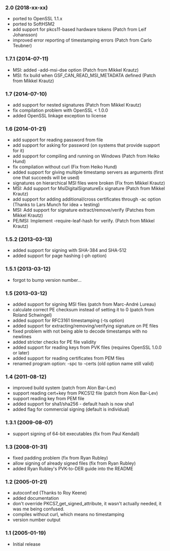 ### 2.0 (2018-xx-xx)

- ported to OpenSSL 1.1.x
- ported to SoftHSM2
- add support for pkcs11-based hardware tokens
  (Patch from Leif Johansson)
- improved error reporting of timestamping errors
  (Patch from Carlo Teubner)

### 1.7.1 (2014-07-11)

- MSI: added -add-msi-dse option
  (Patch from Mikkel Krautz)
- MSI: fix build when GSF_CAN_READ_MSI_METADATA defined
  (Patch from Mikkel Krautz)

### 1.7 (2014-07-10)

- add support for nested signatures
  (Patch from Mikkel Krautz)
- fix compilation problem with OpenSSL < 1.0.0
- added OpenSSL linkage exception to license

### 1.6 (2014-01-21)

- add support for reading password from file
- add support for asking for password (on systems that
  provide support for it)
- add support for compiling and running on Windows
  (Patch from Heiko Hund)
- fix compilation without curl
  (Fix from Heiko Hund)
- added support for giving multiple timestamp servers
  as arguments (first one that succeeds will be used)
- signatures on hierarchical MSI files were broken
  (Fix from Mikkel Krautz)
- MSI: Add support for MsiDigitalSignatureEx signature
  (Patch from Mikkel Krautz)
- add support for adding additional/cross certificates
  through -ac option
  (Thanks to Lars Munch for idea + testing)
- MSI: Add support for signature extract/remove/verify
  (Patches from Mikkel Krautz)
- PE/MSI: Implement -require-leaf-hash for verify.
  (Patch from Mikkel Krautz)

### 1.5.2 (2013-03-13)

- added support for signing with SHA-384 and SHA-512
- added support for page hashing (-ph option)

### 1.5.1 (2013-03-12)

- forgot to bump version number...

### 1.5 (2013-03-12)

- added support for signing MSI files (patch from Marc-André Lureau)
- calculate correct PE checksum instead of setting it to 0
  (patch from Roland Schwingel)
- added support for RFC3161 timestamping (-ts option)
- added support for extracting/removing/verifying signature on PE files
- fixed problem with not being able to decode timestamps with no newlines
- added stricter checks for PE file validity
- added support for reading keys from PVK files (requires OpenSSL 1.0.0 or later)
- added support for reading certificates from PEM files
- renamed program option: -spc to -certs (old option name still valid)

### 1.4 (2011-08-12)

- improved build system (patch from Alon Bar-Lev)
- support reading cert+key from PKCS12 file (patch from Alon Bar-Lev)
- support reading key from PEM file
- added support for sha1/sha256 - default hash is now sha1
- added flag for commercial signing (default is individual)

### 1.3.1 (2009-08-07)

- support signing of 64-bit executables (fix  from Paul Kendall)

### 1.3 (2008-01-31)

- fixed padding problem (fix from Ryan Rubley)
- allow signing of already signed files (fix from Ryan Rubley)
- added Ryan Rubley's PVK-to-DER guide into the README

### 1.2 (2005-01-21)

- autoconf:ed (Thanks to Roy Keene)
- added documentation
- don't override PKCS7_get_signed_attribute, it wasn't
  actually needed, it was me being confused.
- compiles without curl, which means no timestamping
- version number output

### 1.1 (2005-01-19)

- Initial release
